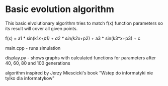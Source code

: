 # Basic evolution algorithm

This basic elvolutionary algorithm tries to match f(x) function parameters so its result will cover all given points.

f(x) = a1 * sin(k1*x+p1) + a2 * sin(k2*x+p2) + a3 * sin(k3*x+p3) + c

main.cpp - runs simulation

display.py - shows graphs with calculated functions for parameters after 40, 60, 80 and 100 generations

algorithm inspired by Jerzy Miescicki's book "Wstep do informatyki nie tylko dla informatykow"
